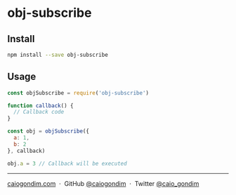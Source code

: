 # obj-subscribe

## Install

```bash
npm install --save obj-subscribe
```

## Usage

```js
const objSubscribe = require('obj-subscribe')

function callback() {
  // Callback code
}

const obj = objSubscribe({
  a: 1,
  b: 2
}, callback)

obj.a = 3 // Callback will be executed
```

---

[caiogondim.com](https://caiogondim.com) &nbsp;&middot;&nbsp;
GitHub [@caiogondim](https://github.com/caiogondim) &nbsp;&middot;&nbsp;
Twitter [@caio_gondim](https://twitter.com/caio_gondim)
